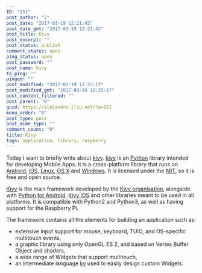 ```yaml
---
ID: "151"
post_author: "2"
post_date: "2017-03-19 12:21:42"
post_date_gmt: "2017-03-19 12:21:42"
post_title: Kivy
post_excerpt: ""
post_status: publish
comment_status: open
ping_status: open
post_password: ""
post_name: kivy
to_ping: ""
pinged: ""
post_modified: "2017-03-19 12:23:17"
post_modified_gmt: "2017-03-19 12:23:17"
post_content_filtered: ""
post_parent: "0"
guid: https://alejandro.iliu.net/?p=151
menu_order: "0"
post_type: post
post_mime_type: ""
comment_count: "0"
title: Kivy
tags: application, library, raspberry
---
```


Today I want to briefly write about [kivy][ki].  [kivy][ki] is an
[Python][py] library intended for developing Mobile Apps.  It is a
cross-platform library that runs on [Android][ad], [iOS][ios],
[Linux][li], [OS X][osx] and [Windows][win].  It is licensed under
the [MIT][mit], so it is free and open source.

[Kivy][ki] is the main framework developed by the [Kivy organisation][ko], alongside with [Python for Android][pa],
[Kivy iOS][ks] and other libraries meant to be used in all platforms.  It is compatible with Python2 and Python3,
as well as having support for the Raspberry Pi.

The framework contains all the elements for building an application such as:

* extensive input support for mouse, keyboard, TUIO, and OS-specific multitouch events,
* a graphic library using only OpenGL ES 2, and based on Vertex Buffer Object and shaders,
* a wide range of Widgets that support multitouch,
* an intermediate language [kv][kv] used to easily design custom Widgets.

[ki]: https://kivy.org/
[py]: https://www.python.org/
[ad]: https://www.android.com/
[ios]: http://www.apple.com/ios/
[li]: https://www.cs.helsinki.fi/linux/
[osx]: https://www.apple.com/macos/
[win]: https://www.microsoft.com/en-us/windows
[mit]: https://opensource.org/licenses/MIT
[ko]: https://kivy.org/#aboutus
[pa]: https://github.com/kivy/python-for-android
[ks]: https://github.com/kivy/kivy-ios
[kv]: https://kivy.org/docs/guide/lang.html



